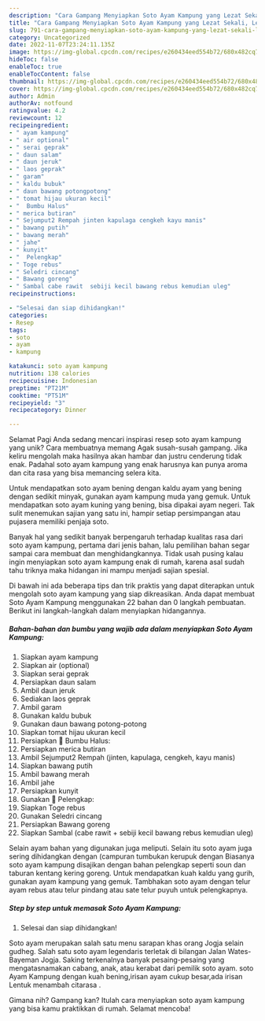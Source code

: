 ```yaml
---
description: "Cara Gampang Menyiapkan Soto Ayam Kampung yang Lezat Sekali, Lezat"
title: "Cara Gampang Menyiapkan Soto Ayam Kampung yang Lezat Sekali, Lezat"
slug: 791-cara-gampang-menyiapkan-soto-ayam-kampung-yang-lezat-sekali-lezat
category: Uncategorized
date: 2022-11-07T23:24:11.135Z
image: https://img-global.cpcdn.com/recipes/e260434eed554b72/680x482cq70/soto-ayam-kampung-foto-resep-utama.jpg
hideToc: false
enableToc: true
enableTocContent: false
thumbnail: https://img-global.cpcdn.com/recipes/e260434eed554b72/680x482cq70/soto-ayam-kampung-foto-resep-utama.jpg
cover: https://img-global.cpcdn.com/recipes/e260434eed554b72/680x482cq70/soto-ayam-kampung-foto-resep-utama.jpg
author: Admin
authorAv: notfound
ratingvalue: 4.2
reviewcount: 12
recipeingredient:
- " ayam kampung"
- " air optional"
- " serai geprak"
- " daun salam"
- " daun jeruk"
- " laos geprak"
- " garam"
- " kaldu bubuk"
- " daun bawang potongpotong"
- " tomat hijau ukuran kecil"
- "  Bumbu Halus"
- " merica butiran"
- " Sejumput2 Rempah jinten kapulaga cengkeh kayu manis"
- " bawang putih"
- " bawang merah"
- " jahe"
- " kunyit"
- "  Pelengkap"
- " Toge rebus"
- " Seledri cincang"
- " Bawang goreng"
- " Sambal cabe rawit  sebiji kecil bawang rebus kemudian uleg"
recipeinstructions:

- "Selesai dan siap dihidangkan!"
categories:
- Resep
tags:
- soto
- ayam
- kampung

katakunci: soto ayam kampung 
nutrition: 138 calories
recipecuisine: Indonesian
preptime: "PT21M"
cooktime: "PT51M"
recipeyield: "3"
recipecategory: Dinner

---
```



Selamat Pagi Anda sedang mencari inspirasi resep soto ayam kampung yang unik? Cara membuatnya memang Agak susah-susah gampang. Jika keliru mengolah maka hasilnya akan hambar dan justru cenderung tidak enak. Padahal soto ayam kampung yang enak harusnya kan punya aroma dan cita rasa yang bisa memancing selera kita.


Untuk mendapatkan soto ayam bening dengan kaldu ayam yang bening dengan sedikit minyak, gunakan ayam kampung muda yang gemuk. Untuk mendapatkan soto ayam kuning yang bening, bisa dipakai ayam negeri. Tak sulit menemukan sajian yang satu ini, hampir setiap persimpangan atau pujasera memiliki penjaja soto.

Banyak hal yang sedikit banyak berpengaruh terhadap kualitas rasa dari soto ayam kampung, pertama dari jenis bahan, lalu pemilihan bahan segar sampai cara membuat dan menghidangkannya. Tidak usah pusing kalau ingin menyiapkan soto ayam kampung enak di rumah, karena asal sudah tahu triknya maka hidangan ini mampu menjadi sajian spesial.


Di bawah ini ada beberapa tips dan trik praktis yang dapat diterapkan untuk mengolah soto ayam kampung yang siap dikreasikan. Anda dapat membuat Soto Ayam Kampung menggunakan 22 bahan dan 0 langkah pembuatan. Berikut ini langkah-langkah dalam menyiapkan hidangannya.

<!--inarticleads1-->

##### Bahan-bahan dan bumbu yang wajib ada dalam menyiapkan Soto Ayam Kampung:

1. Siapkan  ayam kampung
1. Siapkan  air (optional)
1. Siapkan  serai geprak
1. Persiapkan  daun salam
1. Ambil  daun jeruk
1. Sediakan  laos geprak
1. Ambil  garam
1. Gunakan  kaldu bubuk
1. Gunakan  daun bawang potong-potong
1. Siapkan  tomat hijau ukuran kecil
1. Persiapkan  📍 Bumbu Halus:
1. Persiapkan  merica butiran
1. Ambil  Sejumput2 Rempah (jinten, kapulaga, cengkeh, kayu manis)
1. Siapkan  bawang putih
1. Ambil  bawang merah
1. Ambil  jahe
1. Persiapkan  kunyit
1. Gunakan  📍 Pelengkap:
1. Siapkan  Toge rebus
1. Gunakan  Seledri cincang
1. Persiapkan  Bawang goreng
1. Siapkan  Sambal (cabe rawit + sebiji kecil bawang rebus kemudian uleg)


Selain ayam bahan yang digunakan juga meliputi. Selain itu soto ayam juga sering dihidangkan dengan (campuran tumbukan kerupuk dengan Biasanya soto ayam kampung disajikan dengan bahan pelengkap seperti soun dan taburan kentang kering goreng. Untuk mendapatkan kuah kaldu yang gurih, gunakan ayam kampung yang gemuk. Tambhakan soto ayam dengan telur ayam rebus atau telur pindang atau sate telur puyuh untuk pelengkapnya. 

<!--inarticleads2-->

##### Step by step untuk memasak Soto Ayam Kampung:


1. Selesai dan siap dihidangkan!

Soto ayam merupakan salah satu menu sarapan khas orang Jogja selain gudheg. Salah satu soto ayam legendaris terletak di bilangan Jalan Wates-Bayeman Jogja. Saking terkenalnya banyak pesaing-pesaing yang mengatasnamakan cabang, anak, atau kerabat dari pemilik soto ayam. soto Ayam Kampung dengan kuah bening,irisan ayam cukup besar,ada irisan Lentuk menambah citarasa . 

Gimana nih? Gampang kan? Itulah cara menyiapkan soto ayam kampung yang bisa kamu praktikkan di rumah. Selamat mencoba!
